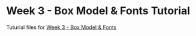 # Week 3 - Box Model & Fonts Tutorial

Tuturial files for [Week 3 - Box Model & Fonts](https://mad9013.github.io/F2022/modules/week3/)

